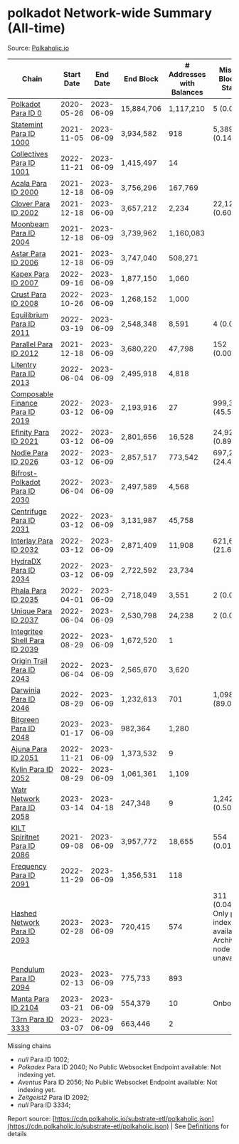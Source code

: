 # polkadot Network-wide Summary (All-time)

Source: [Polkaholic.io](https://polkaholic.io)


| Chain            | Start Date | End Date | End Block | # Addresses with Balances | Missing Blocks / Status |
| ---------------- | ---------- | ---------| --------- | ------------------------- | ----------------------- |
| [Polkadot Para ID 0](/polkadot/0-polkadot) | 2020-05-26 | 2023-06-09 | 15,884,706 |  1,117,210 | 5 (0.00%)  |
| [Statemint Para ID 1000](/polkadot/1000-statemint) | 2021-11-05 | 2023-06-09 | 3,934,582 |  918 | 5,389 (0.14%)  |
| [Collectives Para ID 1001](/polkadot/1001-collectives) | 2022-11-21 | 2023-06-09 | 1,415,497 |  14 |    |
| [Acala Para ID 2000](/polkadot/2000-acala) | 2021-12-18 | 2023-06-09 | 3,756,296 |  167,769 |    |
| [Clover Para ID 2002](/polkadot/2002-clover) | 2021-12-18 | 2023-06-09 | 3,657,212 |  2,234 | 22,121 (0.60%)  |
| [Moonbeam Para ID 2004](/polkadot/2004-moonbeam) | 2021-12-18 | 2023-06-09 | 3,739,962 |  1,160,083 |    |
| [Astar Para ID 2006](/polkadot/2006-astar) | 2021-12-18 | 2023-06-09 | 3,747,040 |  508,271 |    |
| [Kapex Para ID 2007](/polkadot/2007-kapex) | 2022-09-16 | 2023-06-09 | 1,877,150 |  1,060 |    |
| [Crust Para ID 2008](/polkadot/2008-crust) | 2022-10-26 | 2023-06-09 | 1,268,152 |  1,000 |    |
| [Equilibrium Para ID 2011](/polkadot/2011-equilibrium) | 2022-03-19 | 2023-06-09 | 2,548,348 |  8,591 | 4 (0.00%)  |
| [Parallel Para ID 2012](/polkadot/2012-parallel) | 2021-12-18 | 2023-06-09 | 3,680,220 |  47,798 | 152 (0.00%)  |
| [Litentry Para ID 2013](/polkadot/2013-litentry) | 2022-06-04 | 2023-06-09 | 2,495,918 |  4,818 |    |
| [Composable Finance Para ID 2019](/polkadot/2019-composable) | 2022-03-12 | 2023-06-09 | 2,193,916 |  27 | 999,370 (45.55%)  |
| [Efinity Para ID 2021](/polkadot/2021-efinity) | 2022-03-12 | 2023-06-09 | 2,801,656 |  16,528 | 24,922 (0.89%)  |
| [Nodle Para ID 2026](/polkadot/2026-nodle) | 2022-03-12 | 2023-06-09 | 2,857,517 |  773,542 | 697,249 (24.40%)  |
| [Bifrost-Polkadot Para ID 2030](/polkadot/2030-bifrost-dot) | 2022-06-04 | 2023-06-09 | 2,497,589 |  4,568 |    |
| [Centrifuge Para ID 2031](/polkadot/2031-centrifuge) | 2022-03-12 | 2023-06-09 | 3,131,987 |  45,758 |    |
| [Interlay Para ID 2032](/polkadot/2032-interlay) | 2022-03-12 | 2023-06-09 | 2,871,409 |  11,908 | 621,626 (21.65%)  |
| [HydraDX Para ID 2034](/polkadot/2034-hydradx) | 2022-03-12 | 2023-06-09 | 2,722,592 |  23,734 |    |
| [Phala Para ID 2035](/polkadot/2035-phala) | 2022-04-01 | 2023-06-09 | 2,718,049 |  3,551 | 2 (0.00%)  |
| [Unique Para ID 2037](/polkadot/2037-unique) | 2022-06-04 | 2023-06-09 | 2,530,798 |  24,238 | 2 (0.00%)  |
| [Integritee Shell Para ID 2039](/polkadot/2039-integritee-shell) | 2022-08-29 | 2023-06-09 | 1,672,520 |  1 |    |
| [Origin Trail Para ID 2043](/polkadot/2043-origintrail) | 2022-06-04 | 2023-06-09 | 2,565,670 |  3,620 |    |
| [Darwinia Para ID 2046](/polkadot/2046-darwinia) | 2022-08-29 | 2023-06-09 | 1,232,613 |  701 | 1,098,153 (89.09%)  |
| [Bitgreen Para ID 2048](/polkadot/2048-bitgreen) | 2023-01-17 | 2023-06-09 | 982,364 |  1,280 |    |
| [Ajuna Para ID 2051](/polkadot/2051-ajuna) | 2022-11-21 | 2023-06-09 | 1,373,532 |  9 |    |
| [Kylin Para ID 2052](/polkadot/2052-kylin) | 2022-08-29 | 2023-06-09 | 1,061,361 |  1,109 |    |
| [Watr Network Para ID 2058](/polkadot/2058-watr) | 2023-03-14 | 2023-04-18 | 247,348 |  9 | 1,242 (0.50%)  |
| [KILT Spiritnet Para ID 2086](/polkadot/2086-kilt) | 2021-09-08 | 2023-06-09 | 3,957,772 |  18,655 | 554 (0.01%)  |
| [Frequency Para ID 2091](/polkadot/2091-frequency) | 2022-11-29 | 2023-06-09 | 1,356,531 |  118 |    |
| [Hashed Network Para ID 2093](/polkadot/2093-hashed) | 2023-02-28 | 2023-06-09 | 720,415 |  574 | 311 (0.04%) Only partial index available: Archive node unavailable |
| [Pendulum Para ID 2094](/polkadot/2094-pendulum) | 2023-02-13 | 2023-06-09 | 775,733 |  893 |    |
| [Manta Para ID 2104](/polkadot/2104-manta) | 2023-03-21 | 2023-06-09 | 554,379 |  10 |   Onboarding |
| [T3rn Para ID 3333](/polkadot/3333-t3rn) | 2023-03-07 | 2023-06-09 | 663,446 |  2 |    |

Missing chains


* *null* Para ID 1002; 
* *Polkadex* Para ID 2040; No Public Websocket Endpoint available: Not indexing yet.
* *Aventus* Para ID 2056; No Public Websocket Endpoint available: Not indexing yet.
* *Zeitgeist2* Para ID 2092; 
* *null* Para ID 3334; 

Report source: [https://cdn.polkaholic.io/substrate-etl/polkaholic.json](https://cdn.polkaholic.io/substrate-etl/polkaholic.json) | See [Definitions](/DEFINITIONS.md) for details
